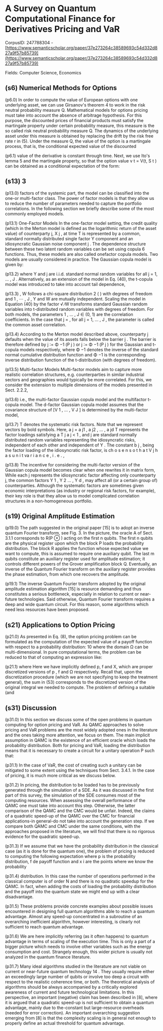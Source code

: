 # A Survey on Quantum Computational Finance for Derivatives Pricing and VaR

CorpusID: 247788304 - [https://www.semanticscholar.org/paper/37e273264c38589693c54d332d827a9f57b85739](https://www.semanticscholar.org/paper/37e273264c38589693c54d332d827a9f57b85739)

Fields: Computer Science, Economics

## (s6) Numerical Methods for Options
(p6.0) In order to compute the value of European options with one underlying asset, we can use Girsanov's theorem 4 to work in the risk neutral probability measure Q. Mathematical models for options pricing must take into account the absence of arbitrage hypothesis. For this purpose, the discounted prices of financial products must satisfy the martingale property under certain probability measure, this measure is the so called risk neutral probability measure Q. The dynamics of the underlying asset under this measure is obtained by replacing the drift by the risk free rate r in (5). Under the measure Q, the value of the option is a martingale process, that is, the conditional expected value of the discounted

(p6.1) value of the derivative is constant through time. Next, we use Ito's lemma 5 and the martingale property, so that the option value v t = V(t, S t ) can be obtained as a conditional expectation of the form:
## (s13) 3
(p13.0) factors of the systemic part, the model can be classified into the one-or multi-factor class. The power of factor models is that they allow us to reduce the number of parameters needed to capture the portfolio correlations. In the following section we briefly describe some of the most commonly employed models.

(p13.1) One-Factor Models In the one-factor model setting, the credit quality (which in the Merton model is defined as the logarithmic return of the asset value) of counterparty j, X j , at time T is represented by a common, standard normally distributed single factor Y component and an idiosyncratic Gaussian noise component j . The dependence structure between these two latent random variables can be set using copula 6 functions. Thus, these models are also called onefactor copula models. Two models are usually considered in practice. The Gaussian copula model is given by:

(p13.2) where Y and j are i.i.d. standard normal random variables for all j = 1, … , J . Alternatively, as an extension of the model in Eq. (40), the t-copula model was introduced to take into account tail dependence,

(p13.3) , W follows a chi-square distribution 2 ( ) with degrees of freedom and 1 , ⋯ , J , Y and W are mutually independent. Scaling the model in Equation (40) by the factor √ ∕W transforms standard Gaussian random variables into t-distributed random variables with degrees of freedom. For both models, the parameters 1 , … , J ∈ (0, 1) are the correlation coefficients. In the case that j = , for all j = 1, … , J , the parameter is called the common asset correlation.

(p13.4) According to the Merton model described above, counterparty j defaults when the value of its assets falls below the barrier j . The barrier is therefore defined by j ∶= Φ −1 (P j ) or j ∶= Φ −1 (P j ) for the Gaussian and t-copula models respectively, where Φ −1 denotes the inverse of the standard normal cumulative distribution function and Φ −1 is the corresponding inverse distribution function of the t-distribution (with degrees of freedom).

(p13.5) Multi-factor Models Multi-factor models aim to capture more realistic correlation structures, e.g. counterparties in similar industrial sectors and geographies would typically be more correlated. For this, we consider the extension to multiple dimensions of the models presented in Sect. 2.2.2,

(p13.6) i.e., the multi-factor Gaussian copula model and the multifactor t-copula model. The d-factor Gaussian copula model assumes that the covariance structure of [V 1 , … , V J ] is determined by the multi-factor model,

(p13.7) T denotes the systematic risk factors. Note that we represent vectors by bold symbols. Here, a j = a j1 , a j2 , … , a jd T represents the factor loadings satisfying a T j a j < 1 , and j are standard normally distributed random variables representing the idiosyncratic risks, independent of each other and independent of Y . The constant b j , being the factor loading of the idiosyncratic risk factor, is ch o s e n s o t h a t V j h a s u n i t va r i a n c e , i . e . ,

(p13.8) The incentive for considering the multi-factor version of the Gaussian copula model becomes clear when one rewrites it in matrix form, While each j represents the idiosyncratic factor affecting only counterparty j, the common factors Y 1 , Y 2 … , Y d , may affect all (or a certain group of) counterparties. Although the systematic factors are sometimes given economic interpretations (as industry or regional risk factors, for example), their key role is that they allow us to model complicated correlation structures in a non-homogeneous portfolio.
## (s19) Original Amplitude Estimation
(p19.0) The path suggested in the original paper [15] is to adopt an inverse quantum Fourier transform, see Fig. 3. In the picture, the oracle A of Sect. 3.1.1 corresponds to R(P ⊗ ) acting on the first n qubits. The first n qubits are the physical register upon which the block P loads the probability distribution. The block R applies the function whose expected value we want to compute, this is assumed to require one auxiliary qubit. The last m qubits constitute an auxiliary register used for amplitude estimation; it controls different powers of the Grover amplification block Q. Eventually, an inverse of the Quantum Fourier transform on the auxiliary register provides the phase estimation, from which one recovers the amplitude.

(p19.1) The inverse Quantum Fourier transform adopted by the original amplitude estimation algorithm [15] is resource demanding and thus constitutes a serious bottleneck, especially in relation to current or near-future technologies. Said otherwise, Quantum Fourier transform requires a deep and wide quantum circuit. For this reason, some algorithms which need less resources have been proposed.
## (s21) Applications to Option Pricing
(p21.0) As presented in Eq. (8), the option pricing problem can be formulated as the computation of the expected value of a payoff function with respect to a probability distribution: 10 where the domain Ω can be multi-dimensional. In pure computational terms, the problem can be reduced to that of computing an expression like:

(p21.1) where Here we have implicitly defined p, f and X, which are proper discretized versions of p , f and Ω respectively. Recall that, upon the discretization procedure (which we are not specifying to keep the treatment general), the sum in (53) corresponds to the discretized version of the original integral we needed to compute. The problem of defining a suitable (and
## (s31) Discussion
(p31.0) In this section we discuss some of the open problems in quantum computing for option pricing and VaR. As QAMC approaches to solve pricing and VaR problems are the most widely adopted ones in the literature and the ones taking more attention, we focus on them. The main implicit assumption in QAMC is the existence of an efficient oracle which loads the probability distribution. Both for pricing and VaR, loading the distribution means that it is necessary to create a circuit for a unitary operation P such that:

(p31.1) In the case of VaR, the cost of creating such a unitary can be mitigated to some extent using the techniques from Sect. 3.4.1. In the case of pricing, it is much more critical as we discuss below.

(p31.2) In pricing, the distribution to be loaded has to be previously generated through the simulation of a SDE. As it was discussed in the first part of this survey, the simulation of the SDE consumes most of the computing resources. When assessing the overall performance of the QAMC one must take into account this step. Otherwise, the latter comparison of the QAMC and the CMC would be unfair. Indeed, the claims of a quadratic speed-up of the QAMC over the CMC for financial applications-in general-do not take into account the generation step. If we compare both QAMC and CMC under the same conditions, with the approaches proposed in the literature, we will find that there is no rigorous evidence for the quadratic speed-up.

(p31.3) If we assume that we have the probability distribution in the classical case (as it is done for the quantum one), the problem of pricing is reduced to computing the following expectation where p is the probability distribution, f de payoff function and x i are the points where we know the probability

(p31.4) distribution. In this case the number of operations performed in the classical computer is of order N and there is no quadratic speedup for the QAMC. In fact, when adding the costs of loading the probability distribution and the payoff into the quantum state we might end up with a clear disadvantage.

(p31.5) These problems provide concrete examples about possible issues encountered in designing full quantum algorithms able to reach a quantum advantage. Almost any speed-up concentrated in a subroutine of an overarching inefficient algorithm, however interesting, is clearly not sufficient to reach quantum advantage.

(p31.6) We are here implicitly referring (as it often happens) to quantum advantage in terms of scaling of the execution time. This is only a part of a bigger picture which needs to involve other variables such as the energy consumption and cost. Strangely enough, this wider picture is usually not analyzed in the quantum finance literature.

(p31.7) Many ideal algorithms studied in the literature are not viable on current or near-future quantum technology 14 . They usually require either an exceedingly large number of qubits or involve too deep a circuit with respect to the realistic coherence time, or both. The theoretical analysis of algorithms should be always accompanied by a critically explored awareness of current and future technological limitations. In this perspective, an important (negative) claim has been described in [8], where it is argued that a quadratic speed-up is not sufficient to obtain a quantum advantage, mainly due to the-constant but large-resource overheads (needed for error correction). An important overarching suggestion emerging from [8] is that the complexity scaling is in general not enough to properly define an actual threshold for quantum advantage.
